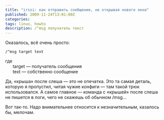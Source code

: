 ```yaml
---
title: "irssi: как отправить сообщение, не открывая нового окна"
published: 2009-11-24T13:01:00Z
categories: 
tags: linux, howto
description: /^msg получатель текст
---
```


Оказалось, всё очень просто:
```
/^msg target text
```
где<br/>
&nbsp;&nbsp;&nbsp;&nbsp;&nbsp;&nbsp;target — получатель сообщения<br/>
&nbsp;&nbsp;&nbsp;&nbsp;&nbsp;&nbsp;text — собственно сообщение

Да, «крыша» после слеша — это не опечатка. Это та самая деталь, которую я пропустил, читая чужие конфиги — там такой трюк использовался. А самое главное — команда с «крышей» после слеша не пишется в логи, чего не скажешь об обычном /msg…

Вот так-то. Надо внимательнее относится к незначительным, казалось бы, мелочам.
